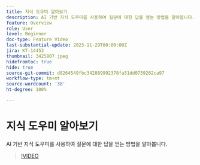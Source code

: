 ```yaml
---
title: 지식 도우미 알아보기
description: AI 기반 지식 도우미를 사용하여 질문에 대한 답을 얻는 방법을 알아봅니다.
feature: Overview
role: User
level: Beginner
doc-type: Feature Video
last-substantial-update: 2023-11-29T00:00:00Z
jira: KT-14453
thumbnail: 3425807.jpeg
hidefromtoc: true
hide: true
source-git-commit: d8264549fbc342889992378fa51dd0759262ca97
workflow-type: tm+mt
source-wordcount: '38'
ht-degree: 100%

---
```



# 지식 도우미 알아보기

AI 기반 지식 도우미를 사용하여 질문에 대한 답을 얻는 방법을 알아봅니다.

>[!VIDEO](https://video.tv.adobe.com/v/3425807/?learn=on)

